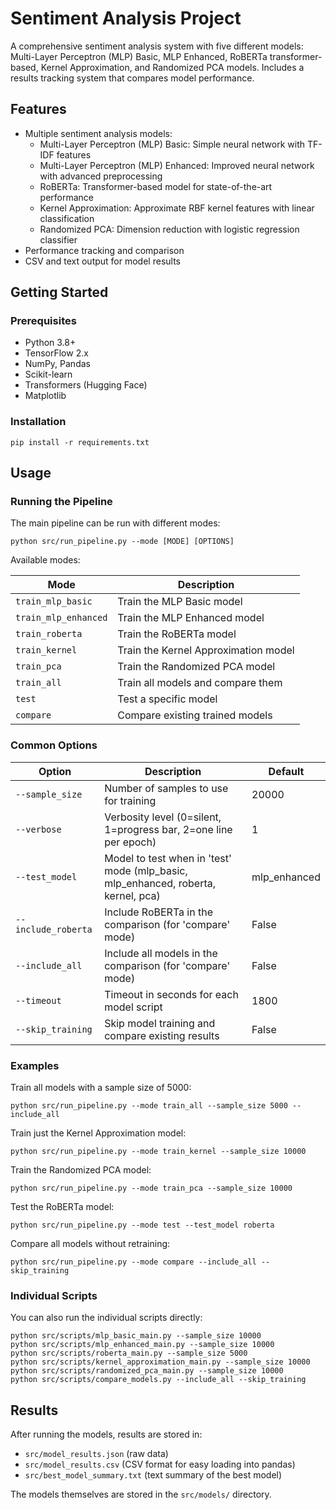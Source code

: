 # Sentiment Analysis Project

A comprehensive sentiment analysis system with five different models: Multi-Layer Perceptron (MLP) Basic, MLP Enhanced, RoBERTa transformer-based, Kernel Approximation, and Randomized PCA models. Includes a results tracking system that compares model performance.

## Features

- Multiple sentiment analysis models:
  - Multi-Layer Perceptron (MLP) Basic: Simple neural network with TF-IDF features
  - Multi-Layer Perceptron (MLP) Enhanced: Improved neural network with advanced preprocessing
  - RoBERTa: Transformer-based model for state-of-the-art performance
  - Kernel Approximation: Approximate RBF kernel features with linear classification
  - Randomized PCA: Dimension reduction with logistic regression classifier
- Performance tracking and comparison
- CSV and text output for model results

## Getting Started

### Prerequisites

- Python 3.8+
- TensorFlow 2.x
- NumPy, Pandas
- Scikit-learn
- Transformers (Hugging Face)
- Matplotlib

### Installation

```
pip install -r requirements.txt
```

## Usage

### Running the Pipeline

The main pipeline can be run with different modes:

```
python src/run_pipeline.py --mode [MODE] [OPTIONS]
```

Available modes:

| Mode | Description |
|------|-------------|
| `train_mlp_basic` | Train the MLP Basic model |
| `train_mlp_enhanced` | Train the MLP Enhanced model |
| `train_roberta` | Train the RoBERTa model |
| `train_kernel` | Train the Kernel Approximation model |
| `train_pca` | Train the Randomized PCA model |
| `train_all` | Train all models and compare them |
| `test` | Test a specific model |
| `compare` | Compare existing trained models |

### Common Options

| Option | Description | Default |
|--------|-------------|---------|
| `--sample_size` | Number of samples to use for training | 20000 |
| `--verbose` | Verbosity level (0=silent, 1=progress bar, 2=one line per epoch) | 1 |
| `--test_model` | Model to test when in 'test' mode (mlp_basic, mlp_enhanced, roberta, kernel, pca) | mlp_enhanced |
| `--include_roberta` | Include RoBERTa in the comparison (for 'compare' mode) | False |
| `--include_all` | Include all models in the comparison (for 'compare' mode) | False |
| `--timeout` | Timeout in seconds for each model script | 1800 |
| `--skip_training` | Skip model training and compare existing results | False |

### Examples

Train all models with a sample size of 5000:
```
python src/run_pipeline.py --mode train_all --sample_size 5000 --include_all
```

Train just the Kernel Approximation model:
```
python src/run_pipeline.py --mode train_kernel --sample_size 10000
```

Train the Randomized PCA model:
```
python src/run_pipeline.py --mode train_pca --sample_size 10000
```

Test the RoBERTa model:
```
python src/run_pipeline.py --mode test --test_model roberta
```

Compare all models without retraining:
```
python src/run_pipeline.py --mode compare --include_all --skip_training
```

### Individual Scripts

You can also run the individual scripts directly:

```
python src/scripts/mlp_basic_main.py --sample_size 10000
python src/scripts/mlp_enhanced_main.py --sample_size 10000
python src/scripts/roberta_main.py --sample_size 5000
python src/scripts/kernel_approximation_main.py --sample_size 10000
python src/scripts/randomized_pca_main.py --sample_size 10000
python src/scripts/compare_models.py --include_all --skip_training
```

## Results

After running the models, results are stored in:
- `src/model_results.json` (raw data)
- `src/model_results.csv` (CSV format for easy loading into pandas)
- `src/best_model_summary.txt` (text summary of the best model)

The models themselves are stored in the `src/models/` directory. 